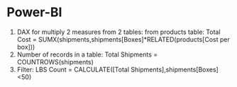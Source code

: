 # Power-BI
1) DAX for multiply 2 measures from 2 tables: 
from products table: Total Cost = SUMX(shipments,shipments[Boxes]*RELATED(products[Cost per box]))
2) Number of records in a table: Total Shipments = COUNTROWS(shipments)
3) Filter: LBS Count = CALCULATE([Total Shipments],shipments[Boxes]<50)
